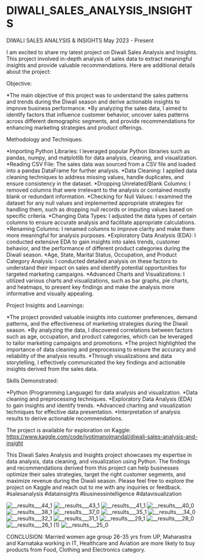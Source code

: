 # DIWALI_SALES_ANALYSIS_INSIGHTS

DIWALI SALES ANALYSIS & INSIGHTS
May 2023 - Present

I am excited to share my latest project on Diwali Sales Analysis and Insights. This project involved in-depth analysis of sales data to extract meaningful insights and provide valuable recommendations. Here are additional details about the project:

Objective:

*The main objective of this project was to understand the sales patterns and trends during the Diwali season and derive actionable insights to improve business performance.
*By analyzing the sales data, I aimed to identify factors that influence customer behavior, uncover sales patterns across different demographic segments, and provide recommendations for enhancing marketing strategies and product offerings.

Methodology and Techniques:

*Importing Python Libraries: I leveraged popular Python libraries such as pandas, numpy, and matplotlib for data analysis, cleaning, and visualization.
*Reading CSV File: The sales data was sourced from a CSV file and loaded into a pandas DataFrame for further analysis.
*Data Cleaning: I applied data cleaning techniques to address missing values, handle duplicates, and ensure consistency in the dataset.
*Dropping Unrelated/Blank Columns: I removed columns that were irrelevant to the analysis or contained mostly blank or redundant information.
*Checking for Null Values: I examined the dataset for any null values and implemented appropriate strategies for handling them, such as dropping null records or imputing values based on specific criteria.
*Changing Data Types: I adjusted the data types of certain columns to ensure accurate analysis and facilitate appropriate calculations.
*Renaming Columns: I renamed columns to improve clarity and make them more meaningful for analysis purposes.
*Exploratory Data Analysis (EDA): I conducted extensive EDA to gain insights into sales trends, customer behavior, and the performance of different product categories during the Diwali season.
*Age, State, Marital Status, Occupation, and Product Category Analysis: I conducted detailed analysis on these factors to understand their impact on sales and identify potential opportunities for targeted marketing campaigns.
*Advanced Charts and Visualizations: I utilized various charts and visualizations, such as bar graphs, pie charts, and heatmaps, to present key findings and make the analysis more informative and visually appealing.

Project Insights and Learnings:

*The project provided valuable insights into customer preferences, demand patterns, and the effectiveness of marketing strategies during the Diwali season.
*By analyzing the data, I discovered correlations between factors such as age, occupation, and product categories, which can be leveraged to tailor marketing campaigns and promotions.
*The project highlighted the importance of data cleaning and preprocessing to ensure the accuracy and reliability of the analysis results.
*Through visualizations and data storytelling, I effectively communicated the key findings and actionable insights derived from the sales data.

Skills Demonstrated:

*Python (Programming Language) for data analysis and visualization.
*Data cleaning and preprocessing techniques.
*Exploratory Data Analysis (EDA) to gain insights and identify trends.
*Advanced charting and visualization techniques for effective data presentation.
*Interpretation of analysis results to derive actionable recommendations.

The project is available for exploration on Kaggle: https://www.kaggle.com/code/jyotimanojmandal/diwali-sales-analysis-and-insight

This Diwali Sales Analysis and Insights project showcases my expertise in data analysis, data cleaning, and visualization using Python. The findings and recommendations derived from this project can help businesses optimize their sales strategies, target the right customer segments, and maximize revenue during the Diwali season. Please feel free to explore the project on Kaggle and reach out to me with any inquiries or feedback. 
#salesanalysis #datainsights #businessintelligence #datavisualization

![__results___44_1](https://github.com/HOSHANGI/DIWALI_SALES_ANALYSIS_INSIGHTS/assets/118753140/2c43e024-5bde-4be6-b293-e1ee376e7ad3)
![__results___43_1](https://github.com/HOSHANGI/DIWALI_SALES_ANALYSIS_INSIGHTS/assets/118753140/78e86dcb-d732-458f-932c-ecf3d3f5a672)
![__results___41_1](https://github.com/HOSHANGI/DIWALI_SALES_ANALYSIS_INSIGHTS/assets/118753140/df39151a-054f-4099-a72d-fa9c7781bbee)
![__results___40_0](https://github.com/HOSHANGI/DIWALI_SALES_ANALYSIS_INSIGHTS/assets/118753140/9eb45418-7202-4ba3-a0cd-95dce6af4f37)
![__results___38_1](https://github.com/HOSHANGI/DIWALI_SALES_ANALYSIS_INSIGHTS/assets/118753140/2c503c5a-3852-4086-82be-bbf96612405b)
![__results___37_0](https://github.com/HOSHANGI/DIWALI_SALES_ANALYSIS_INSIGHTS/assets/118753140/7602fca7-42a1-49e5-86fb-4ae7937be3f3)
![__results___35_1](https://github.com/HOSHANGI/DIWALI_SALES_ANALYSIS_INSIGHTS/assets/118753140/521d5e43-715f-4f4c-9f38-83d20decc77d)
![__results___34_0](https://github.com/HOSHANGI/DIWALI_SALES_ANALYSIS_INSIGHTS/assets/118753140/339475ba-82fd-47d7-b7cf-95e863d172eb)
![__results___32_1](https://github.com/HOSHANGI/DIWALI_SALES_ANALYSIS_INSIGHTS/assets/118753140/510d1591-61a3-4bdc-a829-666132ae3c90)
![__results___31_1](https://github.com/HOSHANGI/DIWALI_SALES_ANALYSIS_INSIGHTS/assets/118753140/57f99639-e1c8-42d9-b16f-17397f4db552)
![__results___29_1](https://github.com/HOSHANGI/DIWALI_SALES_ANALYSIS_INSIGHTS/assets/118753140/201dacda-d90b-4841-915a-8a8fb5825a3e)
![__results___28_0](https://github.com/HOSHANGI/DIWALI_SALES_ANALYSIS_INSIGHTS/assets/118753140/05ebabbb-a6c9-4c73-b2da-960e6a46a8c1)
![__results___26_1 (1)](https://github.com/HOSHANGI/DIWALI_SALES_ANALYSIS_INSIGHTS/assets/118753140/677fc10b-64d6-4327-8d63-75ee859aa702)
![__results___25_0](https://github.com/HOSHANGI/DIWALI_SALES_ANALYSIS_INSIGHTS/assets/118753140/637363fa-9002-46c4-98db-4d78d7b322d0)

CONCLUSION:
Married women age group 26-35 yrs from UP, Maharastra and Karnataka working in IT, Healthcare and Aviation are more likely to buy products from Food, Clothing and Electronics category.

